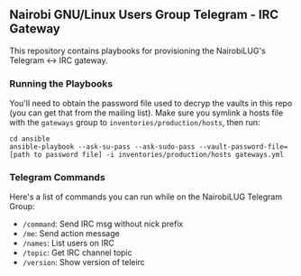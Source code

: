 ## Nairobi GNU/Linux Users Group Telegram - IRC Gateway

This repository contains playbooks for provisioning the NairobiLUG's Telegram ↔ IRC gateway.


### Running the Playbooks

You'll need to obtain the password file used to decryp the vaults in this repo (you can get that from the mailing list). Make sure you symlink a hosts file with the `gateways` group to `inventories/production/hosts`, then run:

```
cd ansible
ansible-playbook --ask-su-pass --ask-sudo-pass --vault-password-file=[path to password file] -i inventories/production/hosts gateways.yml
```


### Telegram Commands

Here's a list of commands you can run while on the NairobiLUG Telegram Group:

 - `/command`: Send IRC msg without nick prefix
 - `/me`: Send action message
 - `/names`: List users on IRC
 - `/topic`: Get IRC channel topic
 - `/version`: Show version of teleirc
